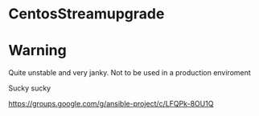 # CentosStreamupgrade



# Warning

Quite unstable and very janky. Not to be used in a production enviroment

Sucky sucky


https://groups.google.com/g/ansible-project/c/LFQPk-8OU1Q 
